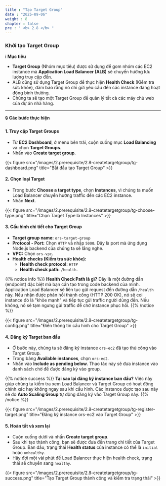 ```yaml
---
title : "Tạo Target Group"
date : "2025-09-06"
weight : 8
chapter : false
pre : " <b> 2.8 </b> "
---
```


### Khởi tạo Target Group

ℹ️ **Mục tiêu**

*   **Target Group** (Nhóm mục tiêu) được sử dụng để gom nhóm các EC2 instance mà **Application Load Balancer (ALB)** sẽ chuyển hướng lưu lượng truy cập đến.
*   ALB cũng sử dụng Target Group để thực hiện **Health Check** (Kiểm tra sức khỏe), đảm bảo rằng nó chỉ gửi yêu cầu đến các instance đang hoạt động bình thường.
*   Chúng ta sẽ tạo một Target Group để quản lý tất cả các máy chủ web của dự án nhà hàng.

---

🔒 **Các bước thực hiện**

#### **1. Truy cập Target Groups**

*   Từ **EC2 Dashboard**, ở menu bên trái, cuộn xuống mục **Load Balancing** và chọn **Target Groups**.
*   Nhấn vào **Create target group**.

{{< figure src="/images/2.prerequisite/2.8-createtargetgroup/tg-dashboard.png" title="Bắt đầu tạo Target Group" >}}

#### **2. Chọn loại Target**

*   Trong bước **Choose a target type**, chọn **Instances**, vì chúng ta muốn Load Balancer chuyển hướng traffic đến các EC2 instance.
*   Nhấn **Next**.

{{< figure src="/images/2.prerequisite/2.8-createtargetgroup/tg-choose-type.png" title="Chọn Target Type là Instances" >}}

#### **3. Cấu hình chi tiết cho Target Group**

*   **Target group name:** `ors-target-group`
*   **Protocol - Port:** Chọn `HTTP` và nhập `5000`. Đây là port mà ứng dụng Node.js backend của chúng ta sẽ lắng nghe.
*   **VPC:** Chọn `ors-vpc`.
*   **Health checks (Kiểm tra sức khỏe):**
    *   **Health check protocol:** `HTTP`
    *   **Health check path:** `/health`.

{{% notice info %}}
**Health Check Path là gì?**
Đây là một đường dẫn (endpoint) đặc biệt mà bạn cần tạo trong code backend của mình. Application Load Balancer sẽ liên tục gửi request đến đường dẫn `/health` này. Nếu nhận được phản hồi thành công (HTTP 200 OK), nó sẽ coi instance đó là "khỏe mạnh" và tiếp tục gửi traffic người dùng đến. Nếu không, nó sẽ tạm ngưng gửi traffic để chờ instance phục hồi.
{{% /notice %}}

{{< figure src="/images/2.prerequisite/2.8-createtargetgroup/tg-config.png" title="Điền thông tin cấu hình cho Target Group" >}}

#### **4. Đăng ký Target ban đầu**

*   Ở bước này, chúng ta sẽ đăng ký instance `ors-ec2` đã tạo thủ công vào Target Group.
*   Trong bảng **Available instances**, chọn `ors-ec2`.
*   Nhấn vào **Include as pending below**. Thao tác này sẽ đưa instance vào danh sách chờ để được đăng ký vào group.

{{% notice success %}}
**Tại sao lại đăng ký instance ban đầu?**
Việc này giúp chúng ta kiểm tra xem Load Balancer và Target Group có hoạt động chính xác hay không ngay sau khi cấu hình. Các instance được tạo sau này sẽ do **Auto Scaling Group** tự động đăng ký vào Target Group này.
{{% /notice %}}

{{< figure src="/images/2.prerequisite/2.8-createtargetgroup/tg-register-target.png" title="Đăng ký instance ors-ec2 vào Target Group" >}}

#### **5. Hoàn tất và xem lại**

*   Cuộn xuống dưới và nhấn **Create target group**.
*   Sau khi tạo thành công, bạn sẽ được đưa đến trang chi tiết của Target Group. Ban đầu, trạng thái **Health status** của instance có thể là `initial` hoặc `unhealthy`.
*   Hãy đợi một vài phút để Load Balancer thực hiện health check, trạng thái sẽ chuyển sang `healthy`.

{{< figure src="/images/2.prerequisite/2.8-createtargetgroup/tg-success.png" title="Tạo Target Group thành công và kiểm tra trạng thái" >}}